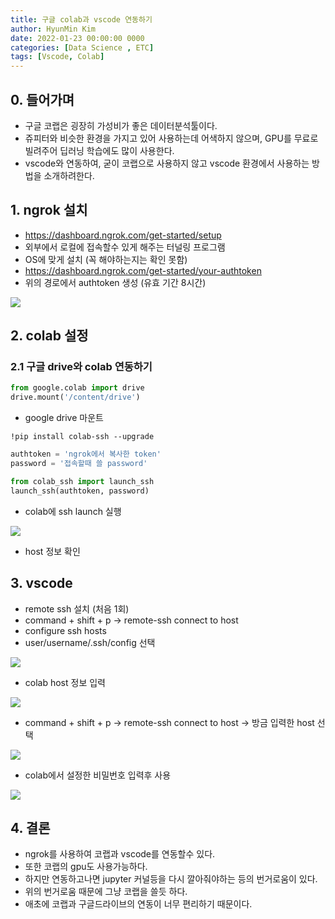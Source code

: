 ```yaml
---
title: 구글 colab과 vscode 연동하기
author: HyunMin Kim
date: 2022-01-23 00:00:00 0000
categories: [Data Science , ETC]
tags: [Vscode, Colab]
---
```


## 0. 들어가며
- 구글 코랩은 굉장히 가성비가 좋은 데이터분석툴이다.
- 쥬피터와 비슷한 환경을 가지고 있어 사용하는데 어색하지 않으며, GPU를 무료로 빌려주어 딥러닝 학습에도 많이 사용한다.
- vscode와 연동하여, 굳이 코랩으로 사용하지 않고 vscode 환경에서 사용하는 방법을 소개하려한다.

## 1. ngrok 설치
- https://dashboard.ngrok.com/get-started/setup
- 외부에서 로컬에 접속할수 있게 해주는 터널링 프로그램
- OS에 맞게 설치 (꼭 해야하는지는 확인 못함)
- https://dashboard.ngrok.com/get-started/your-authtoken
- 위의 경로에서 authtoken 생성 (유효 기간 8시간)
<img src="https://user-images.githubusercontent.com/60168331/150681204-20fa41f4-e79f-4482-bc69-ce37bd57c76b.png">


## 2. colab 설정
###  2.1 구글 drive와 colab 연동하기

```python
from google.colab import drive
drive.mount('/content/drive')
```
- google drive 마운트

```shell
!pip install colab-ssh --upgrade
```
```python
authtoken = 'ngrok에서 복사한 token'
password = '접속할때 쓸 password'

from colab_ssh import launch_ssh
launch_ssh(authtoken, password)
```
- colab에 ssh launch 실행

<img src="https://user-images.githubusercontent.com/60168331/150681366-878af855-91f6-4b92-9558-3ef69ccf4815.png">

- host 정보 확인

## 3. vscode
- remote ssh 설치 (처음 1회)
- command + shift + p -> remote-ssh connect to host
- configure ssh hosts
- user/username/.ssh/config 선택
<img src="https://user-images.githubusercontent.com/60168331/150681410-df193f91-ac0a-4dd6-abe2-1a4f2cd31c18.png">

- colab host 정보 입력
<img src="https://user-images.githubusercontent.com/60168331/150681475-580d924e-4dd7-4b46-b6d6-e6a5b4af26f2.png">

- command + shift + p -> remote-ssh connect to host -> 방금 입력한 host 선택 

<img src="https://user-images.githubusercontent.com/60168331/150681519-3207609e-2355-4186-a1da-15c597c5ed1c.png">


- colab에서 설정한 비밀번호 입력후 사용
<img src='https://user-images.githubusercontent.com/60168331/150682787-b7733ab0-accb-4bcd-850f-46313dbc63f9.png'>

## 4. 결론
- ngrok를 사용하여 코랩과 vscode를 연동할수 있다.
- 또한 코랩의 gpu도 사용가능하다.
- 하지만 연동하고나면 jupyter 커널등을 다시 깔아줘야하는 등의 번거로움이 있다.
- 위의 번거로움 때문에 그냥 코랩을 쓸듯 하다.
- 애초에 코랩과 구글드라이브의 연동이 너무 편리하기 때문이다.